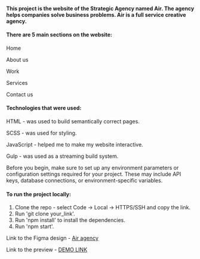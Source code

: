 <h4>This project is the website of the Strategic Agency named Air. The agency helps companies solve business problems. Air is a full service creative agency.</h4>

<h4>There are 5 main sections on the website:</h4>
<p>Home</p>
<p>About us</p>
<p>Work</p>
<p>Services
</p>
<p>Contact us</p>

<h4>Technologies that were used:</h4>
<p>HTML - was used to build semantically correct pages.</p>
<p>SCSS - was used for styling.</p>
<p>JavaScript - helped me to make my website interactive.
</p>
<p>Gulp - was used as a streaming build system.</p>

Before you begin, make sure to set up any environment parameters or configuration settings required for your project. These may include API keys, database connections, or environment-specific variables. 

<h4>To run the project locally:</h4>

1. Clone the repo - select Code -> Local -> HTTPS/SSH and copy the link.
2. Run 'git clone your_link'.
3. Run 'npm install' to install the dependencies.
4. Run 'npm start'.

Link to the Figma design - [Air agency](<https://www.figma.com/file/7qwsWggv9BAxMi2VPhBuPr/Air-(formerly-Dia)?node-id=9138%3A35>)

Link to the preview - [DEMO LINK](https://vinogradova8.github.io/air_layout/)

